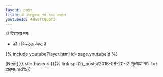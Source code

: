 ```yaml
---
layout: post
title: ॐ अद्भुताया नमः १०८ टाइम्स
youtubeId: 4dv9Tt0qGTI
---
```

 
 
 ॐ विराजय नमः  
 
 -  कौन क्रिस्टल स्पष्ट है 
 
  
 
  
 
 
 
 
 
 


{% include youtubePlayer.html id=page.youtubeId %}
 
[Next]({{ site.baseurl }}{% link  split2/_posts/2016-08-20-ॐ सूक्ष्माया नमः १०८ टाइम्स.md%})
 
